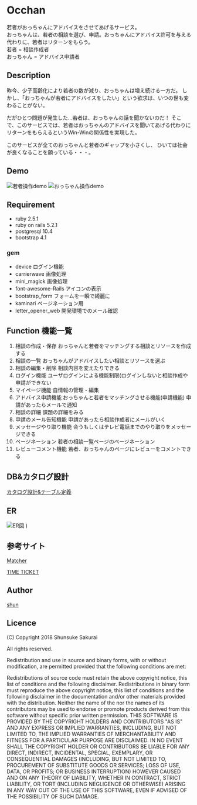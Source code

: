 # Occhan
若者がおっちゃんにアドバイスをさせてあげるサービス。  
おっちゃんは、若者の相談を選び、申請。おっちゃんにアドバイス許可を与える代わりに、若者はリターンをもらう。  
若者 = 相談作成者  
おっちゃん = アドバイス申請者

## Description
昨今、少子高齢化により若者の数が減り、おっちゃんは増え続ける一方だ。
しかし、「おっちゃんが若者にアドバイスをしたい」という欲求は、いつの世も変わることがない。

だがひとつ問題が発生した...若者は、おっちゃんの話を聞かないのだ！
そこで、このサービスでは、若者はおっちゃんのアドバイスを聞いてあげる代わりにリターンをもらえるというWin-Winの関係性を実現した。

このサービスが全てのおっちゃんと若者のギャップを小さくし、
ひいては社会が良くなることを願っている・・・。

## Demo
![若者操作demo](https://user-images.githubusercontent.com/14966140/47023364-86b55680-d19a-11e8-8777-b5b9fe118207.gif)
![おっちゃん操作demo](https://user-images.githubusercontent.com/14966140/47023464-b2384100-d19a-11e8-931e-54e0edec040c.gif)

## Requirement
* ruby 2.5.1
* ruby on rails 5.2.1
* postgresql 10.4
* bootstrap 4.1

### gem
* device ログイン機能
* carrierwave 画像処理
* mini_magick 画像処理
* font-awesome-Rails アイコンの表示
* bootstrap_form フォームを一瞬で綺麗に
* kaminari ページネーション用
* letter_opener_web 開発環境でのメール確認

## Function 機能一覧
1. 相談の作成・保存
おっちゃんと若者をマッチングする相談とリソースを作成する
2. 相談の一覧
おっちゃんがアドバイスしたい相談とリソースを選ぶ
3. 相談の編集・削除
相談内容を変えたりできる
4. ログイン機能
ユーザログインによる機能制限(ログインしないと相談作成や申請ができない
5. マイページ機能
自情報の管理・編集
6. アドバイス申請機能
おっちゃんと若者をマッチングさせる機能(申請機能) 申請があったらメールで通知
7. 相談の詳細
課題の詳細をみる
8. 申請のメール告知機能
申請があったら相談作成者にメールがいく
9. メッセージやり取り機能
会うもしくはテレビ電話までのやり取りをメッセージできる
10. ページネーション
若者の相談一覧ページのページネーション
11. レビューコメント機能
若者、おっちゃんのページにレビューをコメントできる

## DB&カタログ設計
[カタログ設計&テーブル定義](https://docs.google.com/spreadsheets/d/1ZaUdRmGfjTv4Jqu5hJUQclhnZgqP7ii9hSIUwahTZJA/edit#gid=1415471225)

## ER
![ER図](https://user-images.githubusercontent.com/14966140/47021584-b06c7e80-d196-11e8-9460-9908ecc31545.png)
)

## 参考サイト
[Matcher](https://matcher.jp/)

[TIME TICKET](https://www.timeticket.jp/)

## Author
[shun](https://github.com/shun57)

## Licence
(C) Copyright 2018 Shunsuke Sakurai

All rights reserved.

Redistribution and use in source and binary forms, with or without modification, are permitted provided that the following conditions are met:

Redistributions of source code must retain the above copyright notice, this list of conditions and the following disclaimer.
Redistributions in binary form must reproduce the above copyright notice, this list of conditions and the following disclaimer in the documentation and/or other materials provided with the distribution.
Neither the name of the nor the names of its contributors may be used to endorse or promote products derived from this software without specific prior written permission.
THIS SOFTWARE IS PROVIDED BY THE COPYRIGHT HOLDERS AND CONTRIBUTORS "AS IS" AND ANY EXPRESS OR IMPLIED WARRANTIES, INCLUDING, BUT NOT LIMITED TO, THE IMPLIED WARRANTIES OF MERCHANTABILITY AND FITNESS FOR A PARTICULAR PURPOSE ARE DISCLAIMED. IN NO EVENT SHALL THE COPYRIGHT HOLDER OR CONTRIBUTORS BE LIABLE FOR ANY DIRECT, INDIRECT, INCIDENTAL, SPECIAL, EXEMPLARY, OR CONSEQUENTIAL DAMAGES (INCLUDING, BUT NOT LIMITED TO, PROCUREMENT OF SUBSTITUTE GOODS OR SERVICES; LOSS OF USE, DATA, OR PROFITS; OR BUSINESS INTERRUPTION) HOWEVER CAUSED AND ON ANY THEORY OF LIABILITY, WHETHER IN CONTRACT, STRICT LIABILITY, OR TORT (INCLUDING NEGLIGENCE OR OTHERWISE) ARISING IN ANY WAY OUT OF THE USE OF THIS SOFTWARE, EVEN IF ADVISED OF THE POSSIBILITY OF SUCH DAMAGE.
